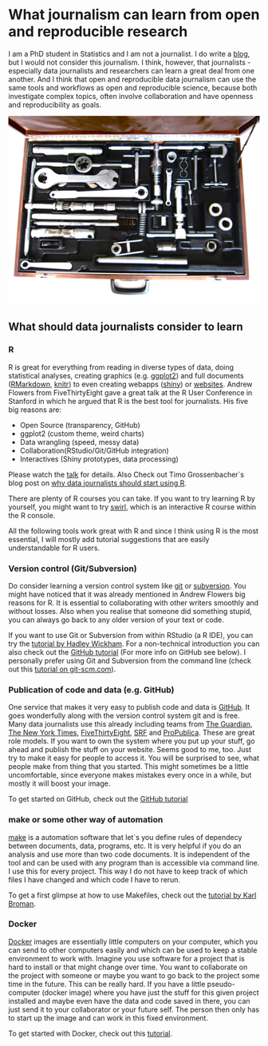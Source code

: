 # What journalism can learn from open and reproducible research

I am a PhD student in Statistics and I am not a journalist. I do write a
[blog](http://heidiseibold.github.io/), but I would not consider this
journalism.  I think, however, that journalists - especially data journalists
and researchers can learn a great deal from one another. And I think that open
and reproducible data journalism can use the same tools and workflows as open
and reproducible science, because both investigate complex topics, often
involve collaboration and have openness and reproducibility as goals.

![](toolkit.jpg) 

## What should data journalists consider to learn
### R
R is great for everything from reading in diverse types of data, doing
statistical analyses, creating graphics (e.g.
[ggplot2](http://docs.ggplot2.org/current/)) and full documents
([RMarkdown](http://rmarkdown.rstudio.com/), [knitr](http://yihui.name/knitr/))
to even creating webapps
([shiny](http://rmarkdown.rstudio.com/authoring_shiny.html)) or
[websites](http://rmarkdown.rstudio.com/rmarkdown_websites.html).  Andrew
Flowers from FiveThirtyEight gave a great talk at the R User Conference in
Stanford in which he argued that R is the best tool for journalists. His five
big reasons are:

- Open Source (transparency, GitHub)
- ggplot2 (custom theme, weird charts)
- Data wrangling (speed, messy data)
- Collaboration(RStudio/Git/GitHub integration)
- Interactives (Shiny prototypes, data processing) 

Please watch the
[talk](https://channel9.msdn.com/Events/useR-international-R-User-conference/useR2016/FiveThirtyEights-data-journalism-workflow-with-R)
for details. Also Check out Timo Grossenbacher`s blog post on [why data
journalists should start using
R](https://timogrossenbacher.ch/2015/12/why-data-journalists-should-start-using-r-in-2016/).

There are plenty of R courses you can take. If you want to try learning R by
yourself, you might want to try [swirl](http://swirlstats.com/), which is an
interactive R course within the R console.

All the following tools work great with R and since I think using R is the most
essential, I will mostly add tutorial suggestions that are easily
understandable for R users. 


### Version control (Git/Subversion)
Do consider learning a version control system like [git]() or
[subversion](). You might have noticed that it was already mentioned in Andrew
Flowers big reasons for R. It is essential to collaborating with other writers
smoothly and without losses. Also when you realise that someone did something
stupid, you can always go back to any older version of your text or code.

If you want to use Git or Subversion from within RStudio (a R IDE), you can try
the [tutorial by Hadley Wickham](http://r-pkgs.had.co.nz/git.html). For a
non-technical introduction you can also check out the [GitHub
tutorial](https://guides.github.com/activities/hello-world/) (For more info on
GitHub see below). I personally prefer using Git and Subversion from the
command line (check out this [tutorial on
git-scm.com](https://git-scm.com/docs/gittutorial)). 


### Publication of code and data (e.g. GitHub)
One service that makes it very easy to publish code and data is
[GitHub](). It goes wonderfully along with the version control 
system git and is free. Many data journalists use this already 
including teams from [The Guardian](), [The New York Times](),
[FiveThirtyEight](), [SRF]() and [ProPublica](). These are great
role models. If you want to own the system where you put up your
stuff, go ahead and publish the stuff on your website. Seems good 
to me, too. Just try to make it easy for people to access it.
You will be surprised to see, what people make from thing that 
you started. This might sometimes be a little uncomfortable, 
since everyone makes mistakes every once in a while, but mostly
it will boost your image.

To get started on GitHub, check out the [GitHub
tutorial](https://guides.github.com/activities/hello-world/)



### make or some other way of automation
[make]() is a automation software that let`s you define rules of dependecy
between documents, data, programs, etc. It is very helpful if you do an
analysis and use more than two code documents. It is independent of the tool
and can be used with any program than is accessible via command line. I use
this for every project.  This way I do not have to keep track of which files I
have changed and which code I have to rerun. 

To get a first glimpse at how to use Makefiles, check out the
[tutorial by Karl Broman](http://kbroman.org/minimal_make/). 

### Docker
[Docker]() images are essentially little computers on your computer, which you
can send to other computers easily and which can be used to keep a stable
environment to work with. Imagine you use software for a project that is hard
to install or that might change over time. You want to collaborate on the
project with someone or maybe you want to go back to the project some time in
the future. This can be really hard. If you have a little pseudo-computer
(docker image) where you have just the stuff for this given project installed
and maybe even have the data and code saved in there, you can just send it to
your collaborator or your future self. The person then only has to start up the
image and can work in this fixed environment.

To get started with Docker, check out this
[tutorial](http://ropenscilabs.github.io/r-docker-tutorial/). 
 




